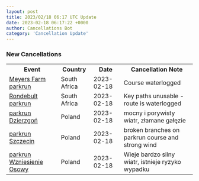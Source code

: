 ```yaml
---
layout: post
title: 2023/02/18 06:17 UTC Update
date: 2023-02-18 06:17:22 +0000
author: Cancellations Bot
category: 'Cancellation Update'
---
```


<h3>New Cancellations</h3>
<div class='hscrollable'>
<table style='width: 100%'>
    <tr>
        <th>Event</th>
        <th>Country</th>
        <th>Date</th>
        <th>Cancellation Note</th>
    </tr>
    <tr>
        <td><a href="https://www.parkrun.co.za/meyersfarm">Meyers Farm parkrun</a></td>
        <td>South Africa</td>
        <td>2023-02-18</td>
        <td>Course waterlogged</td>
    </tr>
    <tr>
        <td><a href="https://www.parkrun.co.za/rondebult">Rondebult parkrun</a></td>
        <td>South Africa</td>
        <td>2023-02-18</td>
        <td>Key paths unusable - route is waterlogged</td>
    </tr>
    <tr>
        <td><a href="https://www.parkrun.pl/dzierzgon">parkrun Dzierzgoń</a></td>
        <td>Poland</td>
        <td>2023-02-18</td>
        <td>mocny i porywisty wiatr, złamane gałęzie</td>
    </tr>
    <tr>
        <td><a href="https://www.parkrun.pl/szczecin">parkrun Szczecin</a></td>
        <td>Poland</td>
        <td>2023-02-18</td>
        <td>broken branches on parkrun course and strong wind</td>
    </tr>
    <tr>
        <td><a href="https://www.parkrun.pl/wzniesienieosowy">parkrun Wzniesienie Osowy</a></td>
        <td>Poland</td>
        <td>2023-02-18</td>
        <td>Wieje bardzo silny wiatr, istnieje ryzyko wypadku</td>
    </tr>
</table>
</div>
